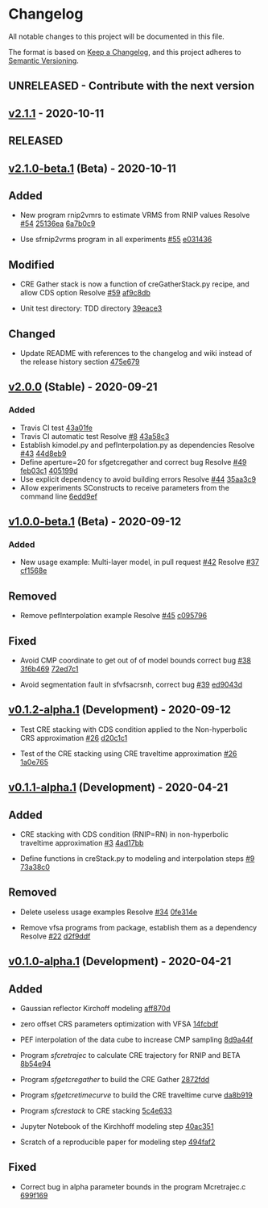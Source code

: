# Changelog

All notable changes to this project will be documented in this file.

The format is based on [Keep a Changelog](https://keepachangelog.com/en/1.0.0/),
and this project adheres to [Semantic Versioning](https://semver.org/spec/v2.0.0.html).

## UNRELEASED - Contribute with the next version

## [v2.1.1](https://github.com/Dirack/creGatherStack/compare/v2.1.0-beta.1...develop/2.1.1) - 2020-10-11

## RELEASED

## [v2.1.0-beta.1](https://github.com/Dirack/creGatherStack/releases/tag/v2.1.0-beta.1) (Beta) - 2020-10-11

## Added

- New program rnip2vmrs to estimate VRMS from RNIP values Resolve [#54](https://github.com/Dirack/creGatherStack/issues/54) [25136ea](https://github.com/Dirack/creGatherStack/commit/25136ea) [6a7b0c9](https://github.com/Dirack/creGatherStack/commit/6a7b0c9)

- Use sfrnip2vrms program in all experiments [#55](https://github.com/Dirack/creGatherStack/issues/55) [e031436](https://github.com/Dirack/creGatherStack/commit/e031436)

## Modified

- CRE Gather stack is now a function of creGatherStack.py recipe, and allow CDS option Resolve [#59](https://github.com/Dirack/creGatherStack/issues/59) [af9c8db](https://github.com/Dirack/creGatherStack/commit/af9c8db)

- Unit test directory: TDD directory [39eace3](https://github.com/Dirack/creGatherStack/commit/39eace3)

## Changed

- Update README with references to the changelog and wiki instead of the release history section [475e679](https://github.com/Dirack/creGatherStack/commit/475e679)

## [v2.0.0](https://github.com/Dirack/creGatherStack/releases/tag/v2.0) (Stable) - 2020-09-21

### Added

- Travis CI test  [43a01fe](https://github.com/Dirack/creGatherStack/commit/43a01fe)
- Travis CI automatic test Resolve [#8](https://github.com/Dirack/creGatherStack/issues/8) [43a58c3](https://github.com/Dirack/vfsa/commit/43a58c3)
- Establish kimodel.py and pefInterpolation.py as dependencies Resolve [#43](https://github.com/Dirack/creGatherStack/issues/43) [44d8eb9](https://github.com/Dirack/vfsa/commit/44d8eb9)
- Define aperture=20 for sfgetcregather and correct bug Resolve [#49](https://github.com/Dirack/creGatherStack/issues/49) [feb03c1](https://github.com/Dirack/vfsa/commit/feb03c1) [405199d](https://github.com/Dirack/vfsa/commit/405199d)
- Use explicit dependency to avoid building errors Resolve [#44](https://github.com/Dirack/creGatherStack/issues/44) [35aa3c9](https://github.com/Dirack/vfsa/commit/35aa3c9)
- Allow experiments SConstructs to receive parameters from the command line [6edd9ef](https://github.com/Dirack/creGatherStack/commit/6edd9ef)

## [v1.0.0-beta.1](https://github.com/Dirack/creGatherStack/releases/tag/v1.0-beta.1) (Beta) - 2020-09-12

### Added

- New usage example: Multi-layer model, in pull request [#42](https://github.com/Dirack/creGatherStack/issues/42) Resolve [#37](https://github.com/Dirack/vfsa/issues/37) [cf1568e](https://github.com/Dirack/vfsa/commit/cf1568e)

## Removed

- Remove pefInterpolation example Resolve [#45](https://github.com/Dirack/creGatherStack/issues/45) [c095796](https://github.com/Dirack/vfsa/commit/c095796)

## Fixed

- Avoid CMP coordinate to get out of of model bounds correct bug [#38](https://github.com/Dirack/creGatherStack/issues/38) [3f6b469](https://github.com/Dirack/vfsa/commit/3f6b469) [72ed7c1](72ed7c1)

- Avoid segmentation fault in sfvfsacrsnh, correct bug [#39](https://github.com/Dirack/creGatherStack/issues/39) [ed9043d](https://github.com/Dirack/vfsa/commit/ed9043d)

## [v0.1.2-alpha.1](https://github.com/Dirack/creGatherStack/releases/tag/v0.1.2-alpha.1) (Development) - 2020-09-12

- Test CRE stacking with CDS condition applied to the Non-hyperbolic CRS approximation [#26](https://github.com/Dirack/creGatherStack/issues/26) [d20c1c1](https://github.com/Dirack/vfsa/commit/d20c1c1)

- Test of the CRE stacking using CRE traveltime approximation [#26](https://github.com/Dirack/creGatherStack/issues/26) [1a0e765](https://github.com/Dirack/vfsa/commit/1a0e765)

## [v0.1.1-alpha.1](https://github.com/Dirack/creGatherStack/releases/tag/v0.1.1-alpha.1) (Development) - 2020-04-21

## Added

- CRE stacking with CDS condition (RNIP=RN) in non-hyperbolic traveltime approximation [#3](https://github.com/Dirack/creGatherStack/issues/3) [4ad17bb](https://github.com/Dirack/vfsa/commit/4ad17bb)

- Define functions in creStack.py to modeling and interpolation steps [#9](https://github.com/Dirack/creGatherStack/issues/9) [73a38c0](https://github.com/Dirack/vfsa/commit/73a38c0)

## Removed

- Delete useless usage examples Resolve [#34](https://github.com/Dirack/creGatherStack/issues/34) [0fe314e](https://github.com/Dirack/vfsa/commit/0fe314e)

- Remove vfsa programs from package, establish them as a dependency Resolve [#22](https://github.com/Dirack/creGatherStack/issues/22) [d2f9ddf](https://github.com/Dirack/vfsa/commit/d2f9ddf)

## [v0.1.0-alpha.1](https://github.com/Dirack/creGatherStack/releases/tag/v0.1.0-alpha.1) (Development) - 2020-04-21

## Added

- Gaussian reflector Kirchoff modeling [aff870d](https://github.com/Dirack/creGatherStack/commit/aff870d)

- zero offset CRS parameters optimization with VFSA [14fcbdf](https://github.com/Dirack/creGatherStack/commit/14fcbdf)

- PEF interpolation of the data cube to increase CMP sampling [8d9a44f](https://github.com/Dirack/creGatherStack/commit/8d9a44f)

- Program _sfcretrajec_ to calculate CRE trajectory for RNIP and BETA [8b54e94](https://github.com/Dirack/creGatherStack/commit/8b54e94)

- Program _sfgetcregather_ to build the CRE Gather [2872fdd](https://github.com/Dirack/creGatherStack/commit/2872fdd)

- Program _sfgetcretimecurve_ to build the CRE traveltime curve [da8b919](https://github.com/Dirack/creGatherStack/commit/da8b919)

- Program _sfcrestack_ to CRE stacking [5c4e633](https://github.com/Dirack/creGatherStack/commit/5c4e633)

- Jupyter Notebook of the Kirchhoff modeling step [40ac351](https://github.com/Dirack/creGatherStack/commit/40ac351)

- Scratch of a reproducible paper for modeling step [494faf2](https://github.com/Dirack/creGatherStack/commit/494faf2)

## Fixed

- Correct bug in alpha parameter bounds in the program Mcretrajec.c [699f169](https://github.com/Dirack/creGatherStack/commit/699f169)
